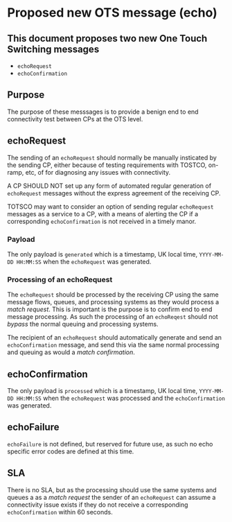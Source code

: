 # Proposed new OTS message (echo)

## This document proposes two new One Touch Switching messages

- `echoRequest`
- `echoConfirmation`

## Purpose

The purpose of these messsages is to provide a benign end to end connectivity test between CPs at the OTS level.

## echoRequest

The sending of an `echoRequest` should normally be manually insticated by the sending CP, either because of testing requirements with TOSTCO, on-ramp, etc, of for diagnosing any issues with connectivity.

A CP SHOULD NOT set up any form of automated regular generation of `echoRequest` messages without the express agreement of the receiving CP.

TOTSCO may want to consider an option of sending regular `echoRequest` messages as a service to a CP, with a means of alerting the CP if a corresponding `echoConfirmation` is not received in a timely manor.

### Payload

The only payload is `generated` which is a timestamp, UK local time, `YYYY-MM-DD HH:MM:SS` when the `echoRequest` was generated.

### Processing of an echoRequest

The `echoRequest` should be processed by the receiving CP using the same message flows, queues, and processing systems as they would process a *match request*. This is important is the purpose is to confirm end to end message processing. As such the processing of an `echoReqest` should not *bypass* the normal queuing and processing systems. 

The recipient of an `echoRequest` should automatically generate and send an `echoConfirmation` message, and send this via the same normal processing and queuing as would a *match confirmation*.

## echoConfirmation

The only payload is `processed` which is a timestamp, UK local time, `YYYY-MM-DD HH:MM:SS` when the `echoRequest` was processed and the `echoConfirmation` was generated.

## echoFailure

`echoFailure` is not defined, but reserved for future use, as such no echo specific error codes are defined at this time.

## SLA

There is no SLA, but as the processing should use the same systems and queues a as a *match request* the sender of an `echoRequest` can assume a connectivity issue exists if they do not receive a corresponding `echoConfirmation` within 60 seconds.
